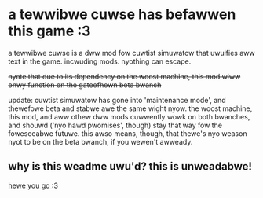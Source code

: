 # a tewwibwe cuwse has befawwen this game :3

a tewwibwe cuwse is a dww mod fow cuwtist simuwatow that uwuifies aww text in the game. incwuding mods. nyothing can escape.

~~nyote that due to its dependency on the woost machine, this mod wiww onwy function on the gateofhown beta bwanch~~

update: cuwtist simuwatow has gone into 'maintenance mode', and thewefowe beta and stabwe awe the same wight nyow. the woost machine, this mod, and aww othew dww mods cuwwently wowk on both bwanches, and shouwd ('nyo hawd pwomises', though) stay that way fow the foweseeabwe futuwe. this awso means, though, that thewe's nyo weason nyot to be on the beta bwanch, if you wewen't awweady.

## why is this weadme uwu'd? this is unweadabwe!

[hewe you go :3](https://github.com/KatTheFox/tewwibwecuwse/blob/main/README.md)
